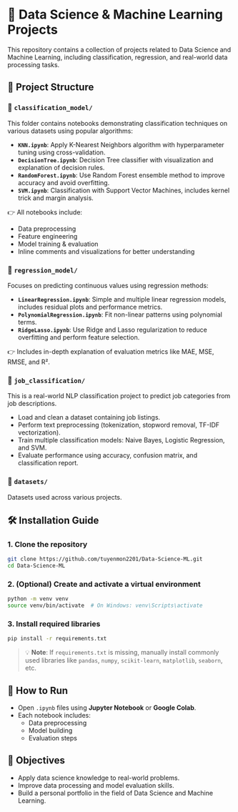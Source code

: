 # 🧠 Data Science & Machine Learning Projects

This repository contains a collection of projects related to Data Science and Machine Learning, including classification, regression, and real-world data processing tasks.

## 📁 Project Structure

### 🔷 `classification_model/`
This folder contains notebooks demonstrating classification techniques on various datasets using popular algorithms:

- **`KNN.ipynb`**: Apply K-Nearest Neighbors algorithm with hyperparameter tuning using cross-validation.
- **`DecisionTree.ipynb`**: Decision Tree classifier with visualization and explanation of decision rules.
- **`RandomForest.ipynb`**: Use Random Forest ensemble method to improve accuracy and avoid overfitting.
- **`SVM.ipynb`**: Classification with Support Vector Machines, includes kernel trick and margin analysis.

👉 All notebooks include:
- Data preprocessing
- Feature engineering
- Model training & evaluation
- Inline comments and visualizations for better understanding

### 🔷 `regression_model/`
Focuses on predicting continuous values using regression methods:

- **`LinearRegression.ipynb`**: Simple and multiple linear regression models, includes residual plots and performance metrics.
- **`PolynomialRegression.ipynb`**: Fit non-linear patterns using polynomial terms.
- **`RidgeLasso.ipynb`**: Use Ridge and Lasso regularization to reduce overfitting and perform feature selection.

👉 Includes in-depth explanation of evaluation metrics like MAE, MSE, RMSE, and R².

### 🔷 `job_classification/`
This is a real-world NLP classification project to predict job categories from job descriptions.

- Load and clean a dataset containing job listings.
- Perform text preprocessing (tokenization, stopword removal, TF-IDF vectorization).
- Train multiple classification models: Naive Bayes, Logistic Regression, and SVM.
- Evaluate performance using accuracy, confusion matrix, and classification report.

### 🔷 `datasets/`
Datasets used across various projects.

## 🛠️ Installation Guide

### 1. Clone the repository

```bash
git clone https://github.com/tuyenmon2201/Data-Science-ML.git
cd Data-Science-ML
```

### 2. (Optional) Create and activate a virtual environment

```bash
python -m venv venv
source venv/bin/activate  # On Windows: venv\Scripts\activate
```

### 3. Install required libraries

```bash
pip install -r requirements.txt
```

> 💡 **Note**: If `requirements.txt` is missing, manually install commonly used libraries like `pandas`, `numpy`, `scikit-learn`, `matplotlib`, `seaborn`, etc.

## 🚀 How to Run

- Open `.ipynb` files using **Jupyter Notebook** or **Google Colab**.
- Each notebook includes:
  - Data preprocessing  
  - Model building  
  - Evaluation steps

## 📌 Objectives

- Apply data science knowledge to real-world problems.
- Improve data processing and model evaluation skills.
- Build a personal portfolio in the field of Data Science and Machine Learning.